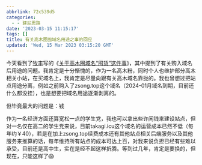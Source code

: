 ```yaml
---
abbrlink: 72c539d5
categories:
  - - 建站思路
date: '2023-03-15 11:15:17'
tags: []
title: 有关高木圈囤域名用途之事的回应
updated: 'Wed, 15 Mar 2023 03:15:20 GMT'
---
```

今天看到了[牧丰](https://mufeng086.top)写的《[关于高木圈域名“囤货”这件事](https://mufeng086.top/2023/03/13/04/)》，其中提到了有关购入域名后用途的问题。我肯定是十分惭愧的，作为一名高木粉，同时个人也维护部分高木相关小站，在买域名上，我肯定是尽量向跟有关高木域名靠拢的。我也曾想过把站点用途分离，例如之前购入了zsong.top这个域名（2024-01月域名到期，目前还什么都没挂），也是想要把域名用途逐渐剥离的。

但毕竟最大的问题是：钱

作为一名经济方面还算宽松一点的学生党，我也可以拿出些许闲钱来建设站点，但对一名仅在高二的学生党来说，目前takagi.icu这个域名的运营成本已然不低（每年约￥40），若是在加上zsong.top续费成本还有其他站点相关后端服务以及其他服务来推算的话，每年维持所有站点的成本可达上百，对我来说负担已经有些难以承受，目前还是高中生，实在是经不起这样折腾。等到过几年，肯定是要换的，但现在，只能这样了😱
